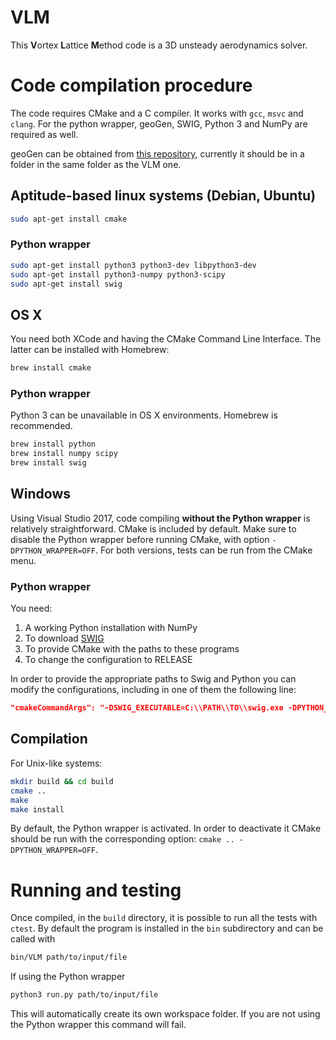 # VLM
This **V**ortex **L**attice **M**ethod code is a 3D unsteady aerodynamics solver.
# Code compilation procedure
The code requires CMake and a C compiler. It works with `gcc`, `msvc` and `clang`. For the python wrapper, geoGen, SWIG, Python 3 and NumPy are required as well.

geoGen can be obtained from [this repository](https://github.com/acrovato/geoGen), currently it should be in a folder in the same folder as the VLM one.

## Aptitude-based linux systems (Debian, Ubuntu)
```bash
sudo apt-get install cmake
```
### Python wrapper
```bash
sudo apt-get install python3 python3-dev libpython3-dev
sudo apt-get install python3-numpy python3-scipy
sudo apt-get install swig
```

## OS X
You need both XCode and having the CMake Command Line Interface. The latter can be installed with Homebrew:
```bash
brew install cmake
```

### Python wrapper
Python 3 can be unavailable in OS X environments. Homebrew is recommended.
```bash
brew install python
brew install numpy scipy
brew install swig
```

## Windows
Using Visual Studio 2017, code compiling **without the Python wrapper** is relatively straightforward. CMake is included by default. Make sure to disable the Python wrapper before running CMake, with option `-DPYTHON_WRAPPER=OFF`.
For both versions, tests can be run from the CMake menu.

### Python wrapper
You need:
1. A working Python installation with NumPy
2. To download [SWIG](http://www.swig.org/)
3. To provide CMake with the paths to these programs
4. To change the configuration to RELEASE

In order to provide the appropriate paths to Swig and Python you can modify the configurations, including in one of them the following line:
```json
"cmakeCommandArgs": "-DSWIG_EXECUTABLE=C:\\PATH\\TO\\swig.exe -DPYTHON_EXECUTABLE=C:\\PATH\\TO\\python.exe"
```

## Compilation

For Unix-like systems:
```bash
mkdir build && cd build
cmake ..
make
make install
```

By default, the Python wrapper is activated. In order to deactivate it CMake should be run with the corresponding option: `cmake .. -DPYTHON_WRAPPER=OFF`.

# Running and testing
Once compiled, in the `build` directory, it is possible to run all the tests with `ctest`.
By default the program is installed in the `bin` subdirectory and can be called with
```bash
bin/VLM path/to/input/file
```

If using the Python wrapper
```bash
python3 run.py path/to/input/file
```
This will automatically create its own workspace folder. If you are not using the Python wrapper this command will fail.
